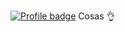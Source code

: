[![Profile badge](https://www.codewars.com/users/Zaffias/badges/large)](https://www.codewars.com/users/Zaffias)
Cosas 👌
